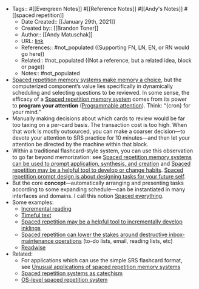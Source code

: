 - Tags:: #[[Evergreen Notes]] #[[Reference Notes]] #[[Andy's Notes]] #[[spaced repetition]]
    - Date Created:: [[January 29th, 2021]]
    - Created by:: [[Brandon Toner]]
    - Author:: [[Andy Matuschak]]
    - URL: [link](https://notes.andymatuschak.org/z2gqazXUkf9qyFjMQg4W3dw6yegnAJszvDywN)
    - References:: #not_populated ((Supporting FN, LN, EN, or RN would go here))
    - Related:: #not_populated ((Not a reference, but a related idea, block or page))
    - Notes:: #not_populated
- [Spaced repetition memory systems make memory a choice](https://notes.andymatuschak.org/z4bR1HVvDUhMXDm5SJB4Tiw4xGbrm9AfXWgbc), but the computerized component’s value lies specifically in dynamically scheduling and selecting questions to be reviewed. In some sense, the efficacy of a [Spaced repetition memory system](https://notes.andymatuschak.org/z4eXdSMJFv2qVGXSUEKH4vdcHBrLHcFY1ZGfC) comes from its power to __program your attention__ ([Programmable attention](https://notes.andymatuschak.org/zJrfPCbY7GcpV9asEc8NTVzXTAV4TvRFMuY6)). Think: “{cron} for your mind.”
- Manually making decisions about which cards to review would be far too taxing on a per-card basis. The transaction cost is too high. When that work is mostly outsourced, you can make a coarser decision—to devote your attention to SRS practice for 10 minutes—and then let your attention be directed by the machine within that block.
- Within a traditional flashcard-style system, you can use this observation to go far beyond memorization: see [Spaced repetition memory systems can be used to prompt application, synthesis, and creation](https://notes.andymatuschak.org/zE8PK4UUAAWK6LEcmr8jja8JdxpUxcf1FUCX) and [Spaced repetition may be a helpful tool to develop or change habits](https://notes.andymatuschak.org/z249N76MhdBzDfrwMnqP6jEsTv6Z8u2kJrp8). [Spaced repetition prompt design is about designing tasks for your future self](https://notes.andymatuschak.org/z4TCpuykanZCZYtC5xCccfuiTMZQzdeRv5BuW).
- But the core __concept__—automatically arranging and presenting tasks according to some expanding schedule—can be instantiated in many interfaces and domains. I call this notion [Spaced everything](https://notes.andymatuschak.org/z59aJSjgqr4B1k1ofoE7ZBF2dv8MeJ1Drf4TQ).
- Some examples:
    - [Incremental reading](https://notes.andymatuschak.org/z2gZooHVxB8x6EbDSR97Bz1jFMqAqSWSLPnMs)
    - [Timeful text](https://notes.andymatuschak.org/z73hGbYFm7bjV3yYwK29MvbBZEcwK6kWyduqV)
    - [Spaced repetition may be a helpful tool to incrementally develop inklings](https://notes.andymatuschak.org/z7iCjRziX6V6unNWL81yc2dJicpRw2Cpp9MfQ)
    - [Spaced repetition can lower the stakes around destructive inbox-maintenance operations](https://notes.andymatuschak.org/z7yRMBXGc81KkUwLxefodzfnnfKXx63vXzP88) (to-do lists, email, reading lists, etc)
    - [Readwise](https://notes.andymatuschak.org/z2ewMN8Hzd8gt4qyfQV1ognJ5PQs3CXxDfCJ)
- Related:
    - For applications which can use the simple SRS flashcard format, see [Unusual applications of spaced repetition memory systems](https://notes.andymatuschak.org/zrs5GnK6DEm1NcajMfqJ1n93PZwSHCEP9Drt)
    - [Spaced repetition systems as catechism](https://notes.andymatuschak.org/z39D31syJUE1gtNTREogSZiG6LDSuwygN5NDt)
    - [OS-level spaced repetition system](https://notes.andymatuschak.org/z36iMKLe4CDAXdtLSJD4Z6qPPFUS8ZXymUk3i)
